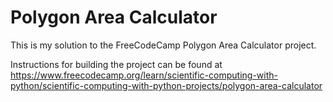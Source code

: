 # Polygon Area Calculator

This is my solution to the FreeCodeCamp Polygon Area Calculator project. 

Instructions for building the project can be found at https://www.freecodecamp.org/learn/scientific-computing-with-python/scientific-computing-with-python-projects/polygon-area-calculator
